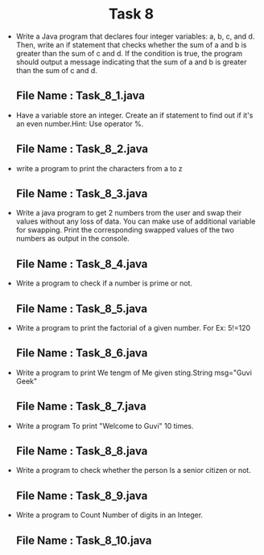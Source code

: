 <h1 align="center">
  Task 8
</h1> 

* Write a Java program that declares four integer variables: a, b, c, and d. Then, write an if statement that checks whether the sum of a and b is greater than the sum of c and d. If the condition is true, the program should output a message indicating that the sum of a and b is greater than the sum of c and d.
  ## File Name : Task_8_1.java
  
  
* Have a variable store an integer. Create an if statement to find out if it's an even number.Hint: Use operator %.
  ## File Name : Task_8_2.java
 
  
* write a program to print the characters from a to z
  ## File Name : Task_8_3.java
 
* Write a java program to get 2 numbers trom the user and swap their values without any loss of data. You can make use of additional variable for swapping. Print the corresponding swapped values of the two numbers as output in the console.
  ## File Name : Task_8_4.java
 
* Write a program to check if a number is prime or not.
  ## File Name : Task_8_5.java
 
* Write a program to print the factorial of a given number. For Ex: 5!=120 
  ## File Name : Task_8_6.java
  
* Write a program to print We tengm of Me given sting.String msg="Guvi Geek" 
  ## File Name : Task_8_7.java
 
* Write a program To print "Welcome to Guvi" 10 times.
  ## File Name : Task_8_8.java
 
* Write a program to check whether the person Is a senior citizen or not.
  ## File Name : Task_8_9.java
 
* Write a program to Count Number of digits in an Integer.
  ## File Name : Task_8_10.java
 